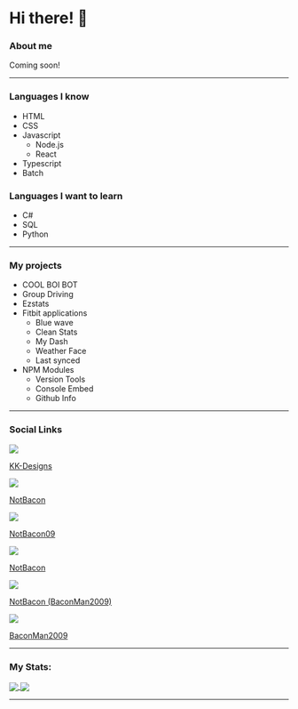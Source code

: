 # Hi there! 👋

### About me
Coming soon!

---

### Languages I know
- HTML
- CSS
- Javascript
  - Node.js
  - React
- Typescript
- Batch

### Languages I want to learn
- C#
- SQL
- Python

---

### My projects
- COOL BOI BOT
- Group Driving
- Ezstats
- Fitbit applications
  - Blue wave
  - Clean Stats
  - My Dash
  - Weather Face
  - Last synced
- NPM Modules
  - Version Tools
  - Console Embed
  - Github Info

---

### Social Links

<a href="https://github.com/KK-Designs">
  <img align="center" src="https://github.githubassets.com/favicons/favicon.png" />
  <p>KK-Designs<p/>
</a>


<a href="https://open.spotify.com/user/tdch4qzlrauuzpg3o8mvg9ix7">
  <img align="center" src="https://open.scdn.co/cdn/images/favicon32.8e66b099.png" />
  <p>NotBacon<p/>
</a>

<a href="https://www.twitch.tv/notbaconwastaken">
  <img align="center" src="https://static.twitchcdn.net/assets/favicon-32-e29e246c157142c94346.png" />
  <p>NotBacon09<p/>
</a>

<a href="https://www.youtube.com/channel/UCOTUSsm_zy3cJxIbY0mcWJw">
  <img align="center" src="https://www.youtube.com/s/desktop/ca9cd554/img/favicon_32x32.png" />
  <p>NotBacon<p/>
</a>

<a href="https://www.reddit.com/user/BaconMan2009">
  <img align="center" src="https://www.redditstatic.com/desktop2x/img/favicon/favicon-32x32.png" />
  <p>NotBacon (BaconMan2009)<p/>
</a>

<a href="https://steamcommunity.com/profiles/76561199169020120">
  <img align="center" src="https://user-images.githubusercontent.com/71038229/151681478-dab6e36c-6045-424b-a1bc-2bb572ab3d93.png" />
  <p>BaconMan2009<p/>
</a>

---

### My Stats:

<a href="https://github.com/KK-Designs">
  <img align="center" src="https://github-readme-stats.vercel.app/api?username=KK-Designs&theme=algolia&border_color=30363d&show_icons=true" />
</a>
<a href="https://github.com/KK-Designs">
  <img align="center" src="https://github-readme-stats.vercel.app/api/top-langs/?username=KK-Designs&theme=algolia&border_color=30363d&layout=compact" />
</a>

---

<!--
**KK-Designs/KK-Designs** is a ✨ _special_ ✨ repository because its `README.md` (this file) appears on your GitHub profile.

Here are some ideas to get you started:

- 🔭 I’m currently working on ...
- 🌱 I’m currently learning ...
- 👯 I’m looking to collaborate on ...
- 🤔 I’m looking for help with ...
- 💬 Ask me about ...
- 📫 How to reach me: ...
- 😄 Pronouns: ...
- ⚡ Fun fact: ...
-->
